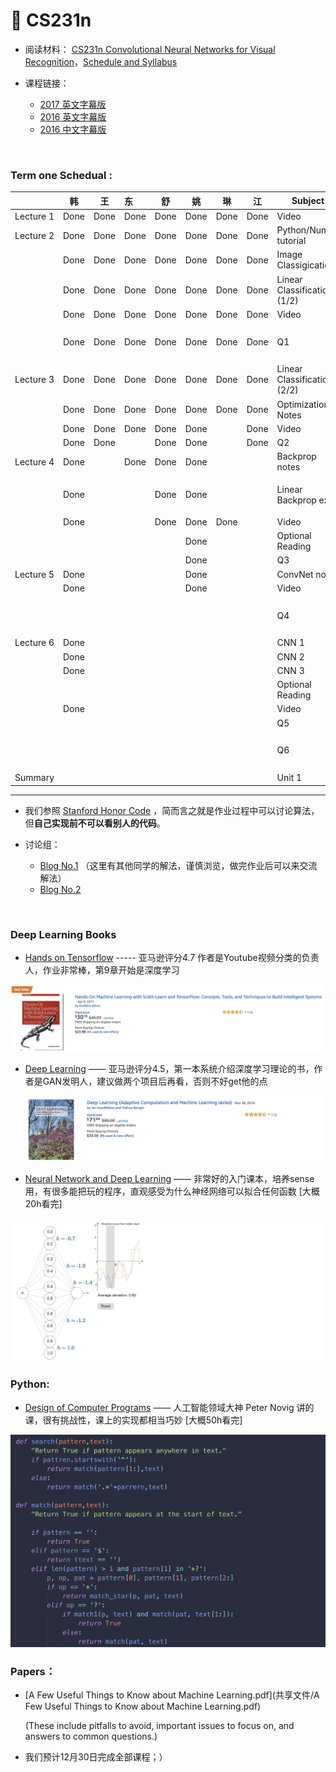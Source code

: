 # 🐹 CS231n

- 阅读材料： [CS231n Convolutional Neural Networks for Visual Recognition](http://cs231n.github.io/)，[Schedule and Syllabus](http://cs231n.stanford.edu/syllabus.html)

- 课程链接：

  - [2017 英文字幕版](https://www.youtube.com/watch?v=6niqTuYFZLQ&list=PLe7764SJVnV10-Nr7e0sBlC9J0LRf4sQo)
  - [2016 英文字幕版](https://www.youtube.com/watch?v=NfnWJUyUJYU&list=PLkt2uSq6rBVctENoVBg1TpCC7OQi31AlC)
  - [2016 中文字幕版](https://study.163.com/course/introduction/1003223001.htm)

  ​

### Term one Schedual :

|           | 韩    | 王    | 东    | 舒    | 姚    | 琳    | 江    | Subject                     | Hours | Notes     |
| --------- | ---- | ---- | :--- | ---- | ---- | ---- | ---- | --------------------------- | ----- | --------- |
| Lecture 1 | Done | Done | Done | Done | Done | Done | Done | Video                       | 1h    |           |
| Lecture 2 | Done | Done | Done | Done | Done | Done | Done | Python/Numpy tutorial       | 2h    |           |
|           | Done | Done | Done | Done | Done | Done | Done | Image Classigication        | 1h    |           |
|           | Done | Done | Done | Done | Done | Done | Done | Linear Classification (1/2) | 1h    |           |
|           | Done | Done | Done | Done | Done | Done | Done | Video                       | 1h    |           |
|           | Done | Done | Done | Done | Done | Done | Done | Q1                          | 3h    | 10月21日 截止 |
| Lecture 3 | Done | Done | Done | Done | Done | Done | Done | Linear Classification (2/2) | 1h    |           |
|           | Done | Done | Done | Done | Done | Done | Done | Optimization Notes          | 2h    |           |
|           | Done | Done | Done | Done | Done |      | Done | Video                       | 2h    |           |
|           | Done | Done |      | Done | Done |      | Done | Q2                          | 4h    |           |
| Lecture 4 | Done |      | Done | Done | Done |      |      | Backprop notes              | 2h    |           |
|           | Done |      |      | Done | Done |      |      | Linear Backprop exa         | 2h    | 10月28日 截止 |
|           | Done |      |      | Done | Done | Done |      | Video                       | 1h    |           |
|           |      |      |      |      | Done |      |      | Optional Reading            | 10h   |           |
|           |      |      |      |      | Done |      |      | Q3                          | 3h    |           |
| Lecture 5 | Done |      |      |      | Done |      |      | ConvNet notes               | 3h    |           |
|           | Done |      |      |      | Done |      |      | Video                       | 1h    |           |
|           |      |      |      |      |      |      |      | Q4                          | 4h    | 11月4日 截止  |
| Lecture 6 | Done |      |      |      |      |      |      | CNN 1                       | 1h    |           |
|           | Done |      |      |      |      |      |      | CNN 2                       | 2h    |           |
|           | Done |      |      |      |      |      |      | CNN 3                       | 2h    |           |
|           |      |      |      |      |      |      |      | Optional Reading            | 9h    |           |
|           | Done |      |      |      |      |      |      | Video                       | 1h    |           |
|           |      |      |      |      |      |      |      | Q5                          | 2h    |           |
|           |      |      |      |      |      |      |      | Q6                          | 1h    | 11月11日 截止 |
| Summary   |      |      |      |      |      |      |      | Unit 1                      | 42h   |           |





---



- 我们参照 [Stanford Honor Code](https://communitystandards.stanford.edu/student-conduct-process/honor-code-and-fundamental-standard) ，简而言之就是作业过程中可以讨论算法，但**自己实现前不可以看别人的代码**。


- 讨论组：
  - [Blog No.1](https://networkflow.net/forum/19-stanford-cs231n-convolutional-neural-networks-for-visual-recognition/) （这里有其他同学的解法，谨慎浏览，做完作业后可以来交流解法）
  - [Blog No.2](https://www.reddit.com/r/cs231n/)

  ​

### Deep Learning Books

- [Hands on Tensorflow](共享文件/Hands.On.TensorFlow.pdf) ----- 亚马逊评分4.7 作者是Youtube视频分类的负责人，作业非常棒，第9章开始是深度学习

![](pic/handson.png)

- [Deep Learning](共享文件/deep_learning.pdf) —— 亚马逊评分4.5，第一本系统介绍深度学习理论的书，作者是GAN发明人，建议做两个项目后再看，否则不好get他的点  

  ![](pic/deeplearning.png)

- [Neural Network and Deep Learning](http://neuralnetworksanddeeplearning.com/chap1.html) —— 非常好的入门课本，培养sense用，有很多能把玩的程序，直观感受为什么神经网络可以拟合任何函数  [大概20h看完]

![](pic/pic1.png)

### Python:

- [Design of Computer Programs](https://www.udacity.com/course/design-of-computer-programs--cs212)  —— 人工智能领域大神 Peter Novig 讲的课，很有挑战性，课上的实现都相当巧妙   [大概50h看完]

![](pic/pic2.png)



### Papers：

- [A Few Useful Things to Know about Machine Learning.pdf](共享文件/A Few Useful Things to Know about Machine Learning.pdf)   

  (These include pitfalls to avoid, important issues to focus on, and answers to common questions.)








- 我们预计12月30日完成全部课程；）

